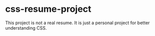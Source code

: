# css-resume-project
This project is not a real resume.  It is just a personal project for better understanding CSS.
